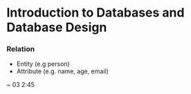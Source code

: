 # Introduction to Databases and Database Design

### Relation
* Entity (e.g person)
* Attribute (e.g. name, age, email)

~ 03 2:45